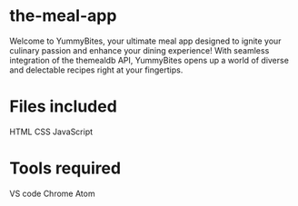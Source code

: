 # the-meal-app
Welcome to YummyBites, your ultimate meal app designed to ignite your culinary passion and enhance your dining experience! With seamless integration of the themealdb API, YummyBites opens up a world of diverse and delectable recipes right at your fingertips.

# Files included
HTML
CSS
JavaScript

# Tools required
VS code
Chrome
Atom
